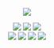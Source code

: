 <p align="center">
  <img src="https://github-readme-stats.vercel.app/api/?username=neexz&title_color=FF004B &text_color=9f9f9f&show_icons=true&bg_color=00000000&hide_border=true&icon_color=FF004B &hide_title=true&count_private=true"/>
</p>

<div align="center">
<a><img src="https://img.shields.io/badge/javascript-HexColor?style=for-the-badge&logo=javascript&color=F7DF1E&logoColor=black"/></a>
<a><img src="https://img.shields.io/badge/node.js-HexColor?style=for-the-badge&logo=node.js&color=339933&logoColor=white"/></a>
<a><img src="https://img.shields.io/badge/python-HexColor?style=for-the-badge&logo=python&color=3776AB&logoColor=white"/></a><br>
<a><img src="https://img.shields.io/badge/html5-HexColor?style=for-the-badge&logo=html5&color=E34F26&logoColor=white"/></a>
<a><img src="https://img.shields.io/badge/css-HexColor?style=for-the-badge&logo=css3&color=1572B6&logoColor=white"/></a>
<a><img src="https://img.shields.io/badge/github-HexColor?style=for-the-badge&logo=github&color=181717&logoColor=white"/></a>
<a><img src="https://img.shields.io/badge/CSharp-HexColor?style=for-the-badge&logo=c-sharp&color=239120&logoColor=white"/></a>
</div>
